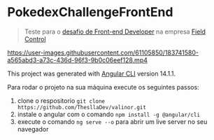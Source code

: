 # PokedexChallengeFrontEnd

> Teste para o [desafio de Front-end Developer](https://github.com/FieldControl/valinor#challenge-frontend-developer-challenge) na empresa [Field Control](https://fieldcontrol.com.br/)

https://user-images.githubusercontent.com/61105850/183741580-a565abd3-a73c-436d-96f3-9b0c06eef128.mp4

This project was generated with [Angular CLI](https://github.com/angular/angular-cli) version 14.1.1.

Para rodar o projeto na sua máquina execute os seguintes passos:

1. clone o respositorio `git clone https://github.com/ThesllaDev/valinor.git`
2. instale o angular com o comando `npm install -g @angular/cli`
3. execute o comando `ng serve --o` para abrir um live server no seu navegador
